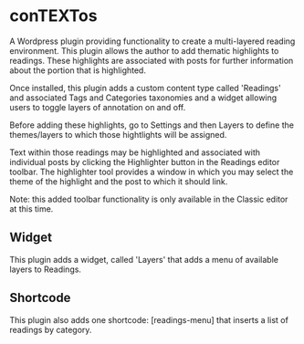 # conTEXTos
A Wordpress plugin providing functionality to create a multi-layered reading environment. This plugin allows the author to add thematic highlights to readings. These highlights are associated with posts for further information about the portion that is highlighted. 

Once installed, this plugin adds a custom content type called 'Readings' and associated Tags and Categories taxonomies and a widget allowing users to toggle layers of annotation on and off. 

Before adding these highlights, go to Settings and then Layers to define the themes/layers to which those hightlights will be assigned.

Text within those readings may be highlighted and associated with individual posts by clicking the Highlighter button in the Readings editor toolbar. The highlighter tool provides a window in which you may select the theme of the highlight and the post to which it should link.

Note: this added toolbar functionality is only available in the Classic editor at this time.

## Widget
This plugin adds a widget, called 'Layers' that adds a menu of available layers to Readings.

## Shortcode
This plugin also adds one shortcode: [readings-menu] that inserts a list of readings by category.
